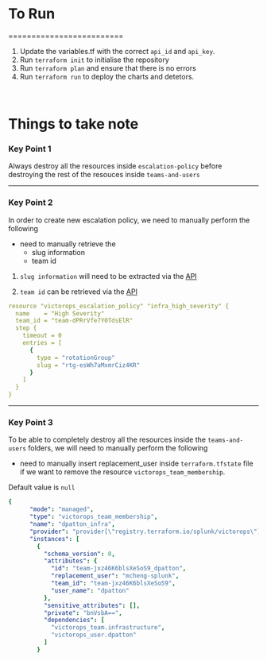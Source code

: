 # To Run
=========================

1. Update the variables.tf with the correct `api_id` and `api_key`.
2. Run `terraform init` to initialise the repository
3. Run `terraform plan` and ensure that there is no errors
4. Run `terraform run` to deploy the charts and detetors.   
   

<br>

# Things to take note

### Key Point 1

Always destroy all the resources inside `escalation-policy` before destroying the rest of the resouces inside `teams-and-users`

---

### Key Point 2

In order to create new escalation policy, we need to manually perform the following

- need to manually retrieve the 
    - slug information 
    - team id

1. `slug information` will need to be extracted via the [API](https://portal.victorops.com/public/api-docs.html#!/Rotations/get_api_public_v1_teams_team_rotations)

2. `team id` can be retrieved via the [API](https://portal.victorops.com/public/api-docs.html#!/Teams/post_api_public_v1_team)


```yaml
resource "victorops_escalation_policy" "infra_high_severity" {
  name    = "High Severity"
  team_id = "team-dPRrVfe7Y0TdsElR"
  step {
    timeout = 0
    entries = [
      {
        type = "rotationGroup"
        slug = "rtg-esWh7aMxmrCiz4KR"
      }
    ]
  }
}
```
---
### Key Point 3

To be able to completely destroy all the resources inside the `teams-and-users` folders, we will need to manually perform the following   

- need to manually insert replacement_user inside `terraform.tfstate` file if we want to remove the resource `victorops_team_membership`.

Default value is `null`

```yaml
{
      "mode": "managed",
      "type": "victorops_team_membership",
      "name": "dpatton_infra",
      "provider": "provider[\"registry.terraform.io/splunk/victorops\"]",
      "instances": [
        {
          "schema_version": 0,
          "attributes": {
            "id": "team-jxz46K6blsXeSoS9_dpatton",
            "replacement_user": "mcheng-splunk",
            "team_id": "team-jxz46K6blsXeSoS9",
            "user_name": "dpatton"
          },
          "sensitive_attributes": [],
          "private": "bnVsbA==",
          "dependencies": [
            "victorops_team.infrastructure",
            "victorops_user.dpatton"
          ]
        }
```
